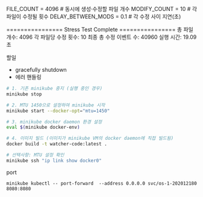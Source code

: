 FILE_COUNT = 4096       # 동시에 생성·수정할 파일 개수
MODIFY_COUNT = 10    # 각 파일이 수정될 횟수
DELAY_BETWEEN_MODS = 0.1  # 각 수정 사이 지연(초)

================ Stress Test Complete ================
총 파일 개수: 4096
각 파일당 수정 횟수: 10
최종 총 수정 이벤트 수: 40960
실행 시간: 19.09초

할일
- gracefully shutdown
- 에러 핸들링


```bash
# 1. 기존 minikube 중지 (실행 중인 경우)
minikube stop

# 2. MTU 1450으로 설정하여 minikube 시작
minikube start --docker-opt="mtu=1450"

# 3. minikube docker daemon 환경 설정
eval $(minikube docker-env)

# 4. 이미지 빌드 (이미지가 minikube VM의 docker daemon에 직접 빌드됨)
docker build -t watcher-code:latest .

# 선택사항: MTU 설정 확인
minikube ssh "ip link show docker0"
```


port 
```
minikube kubectl -- port-forward  --address 0.0.0.0 svc/os-1-202012180 8080:8080
```